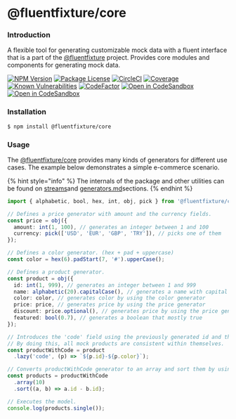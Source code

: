 # @fluentfixture/core

### Introduction

A flexible tool for generating customizable mock data with a fluent interface that is a part of the  [@fluentfixture](https://github.com/fluentfixture) project. Provides core modules and components for generating mock data.

[![NPM Version](https://camo.githubusercontent.com/dadffe9bc1f0150a737c7c7c923713e49fe159ff54bcbc0b465e70716fba80f9/68747470733a2f2f696d672e736869656c64732e696f2f6e706d2f762f40666c75656e74666978747572652f636f72652e737667)](https://www.npmjs.com/package/@fluentfixture/core) [![Package License](https://camo.githubusercontent.com/946e10f97a0a619e3176feb46fe56b88579bc3a6e1a77c7720160ce29d01b41f/68747470733a2f2f696d672e736869656c64732e696f2f6e706d2f6c2f40666c75656e74666978747572652f636f72652e737667)](https://www.npmjs.com/package/@fluentfixture/core) [![CircleCI](https://camo.githubusercontent.com/c23730fb2f12b7599344cc4d4daa71114c89aebeaba74636870db632ac7f2c72/68747470733a2f2f646c2e636972636c6563692e636f6d2f7374617475732d62616467652f696d672f67682f666c75656e74666978747572652f666c75656e74666978747572652f747265652f6d61696e2e7376673f7374796c653d737667)](https://dl.circleci.com/status-badge/redirect/gh/fluentfixture/fluentfixture/tree/main) [![Coverage](https://camo.githubusercontent.com/89c9c645bf79be82701a0809623719c33ea8d175b12060a316fff1fb0004996f/68747470733a2f2f636f766572616c6c732e696f2f7265706f732f6769746875622f666c75656e74666978747572652f666c75656e74666978747572652f62616467652e7376673f6272616e63683d6d61696e2339)](https://coveralls.io/github/fluentfixture/fluentfixture?branch=main) [![Known Vulnerabilities](https://camo.githubusercontent.com/936cff7898ebb4d601599026c59677c0ef18fed048dfbab5a365787e1d87830a/68747470733a2f2f736e796b2e696f2f746573742f6769746875622f666c75656e74666978747572652f666c75656e74666978747572652f62616467652e737667)](https://snyk.io/test/github/fluentfixture/fluentfixture) [![CodeFactor](https://camo.githubusercontent.com/b48f5ee7f5d0a5249a763e600ae4445fb23f412fa3ba1384379921d350b336d9/68747470733a2f2f7777772e636f6465666163746f722e696f2f7265706f7369746f72792f6769746875622f666c75656e74666978747572652f666c75656e74666978747572652f6261646765)](https://www.codefactor.io/repository/github/fluentfixture/fluentfixture) [![Open in CodeSandbox](https://camo.githubusercontent.com/fea481e068f26e251350b77807052bdb6dfe8e5afc0059a724afe97e3d5da103/68747470733a2f2f696d672e736869656c64732e696f2f62616467652f4f70656e253230696e2d436f646553616e64626f782d626c75653f7374796c653d666c61742d737175617265266c6f676f3d636f646573616e64626f78)](https://codesandbox.io/s/github/fluentfixture/fluentfixture/tree/main/sample/02-core) [![Open in CodeSandbox](https://camo.githubusercontent.com/91c5d0d2bfbd8d6b4f6e4cd5ee78681dbdd3fe5b1addaf6024ed478847b7f9f9/68747470733a2f2f696d672e736869656c64732e696f2f62616467652f4f70656e253230696e2d476974426f6f6b2d79656c6c6f773f7374796c653d666c61742d737175617265266c6f676f3d676974626f6f6b)](https://docs.fluentfixture.com/)

### Installation

```bash
$ npm install @fluentfixture/core
```

### Usage

The [@fluentfixture/core](./) provides many kinds of generators for different use cases. The example below demonstrates a simple e-commerce scenario.

{% hint style="info" %}
The internals of the package and other utilities can be found on [streams](streams/ "mention")and [generators.md](generators.md "mention")sections.
{% endhint %}

```typescript
import { alphabetic, bool, hex, int, obj, pick } from '@fluentfixture/core';

// Defines a price generator with amount and the currency fields.
const price = obj({
  amount: int(1, 100), // generates an integer between 1 and 100
  currency: pick(['USD', 'EUR', 'GBP', 'TRY']), // picks one of them
});

// Defines a color generator. (hex + pad + uppercase)
const color = hex(6).padStart(7, '#').upperCase(); 

// Defines a product generator.
const product = obj({
  id: int(1, 999), // generates an integer between 1 and 999
  name: alphabetic(20).capitalCase(), // generates a name with capital case
  color: color, // generates color by using the color generator
  price: price, // generates price by using the price generator
  discount: price.optional(), // generates price by using the price generator or undefined
  featured: bool(0.7), // generates a boolean that mostly true
});

// Introduces the 'code' field using the previously generated id and the color.
// By doing this, all mock products are consistent within themselves.
const productWithCode = product
  .lazy('code', (p) => `${p.id}-${p.color}`);

// Converts productWithCode generator to an array and sort them by using the id field.
const products = productWithCode
  .array(10)
  .sort((a, b) => a.id - b.id);

// Executes the model.
console.log(products.single());
```
